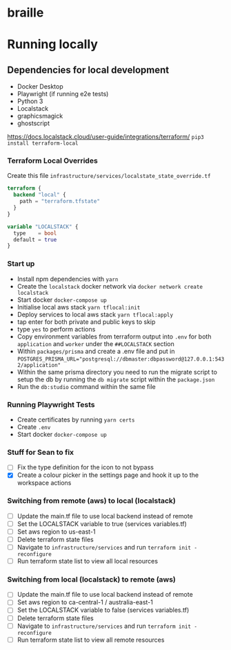 # braille

# Running locally

## Dependencies for local development

- Docker Desktop
- Playwright (if running e2e tests)
- Python 3
- Localstack
- graphicsmagick
- ghostscript

https://docs.localstack.cloud/user-guide/integrations/terraform/
`pip3 install terraform-local`

### Terraform Local Overrides

Create this file `infrastructure/services/localstate_state_override.tf`

```tf
terraform {
  backend "local" {
    path = "terraform.tfstate"
  }
}

variable "LOCALSTACK" {
  type    = bool
  default = true
}
```

### Start up

- Install npm dependencies with `yarn`
- Create the `localstack` docker network via `docker network create localstack`
- Start docker `docker-compose up`
- Initialise local aws stack `yarn tflocal:init`
- Deploy services to local aws stack `yarn tflocal:apply`
- tap enter for both private and public keys to skip
- type `yes` to perform actions
- Copy environment variables from terraform output into `.env` for both `application` and `worker` under the `##LOCALSTACK` section
- Within `packages/prisma` and create a .env file and put in `POSTGRES_PRISMA_URL="postgresql://dbmaster:dbpassword@127.0.0.1:5432/application"`
- Within the same prisma directory you need to run the migrate script to setup the db by running the `db migrate` script within the `package.json`
- Run the `db:studio` command within the same file

### Running Playwright Tests

- Create certificates by running `yarn certs`
- Create `.env`
- Start docker `docker-compose up`

### Stuff for Sean to fix

- [ ] Fix the type definition for the icon to not bypass
- [x] Create a colour picker in the settings page and hook it up to the workspace actions

### Switching from remote (aws) to local (localstack)

- [ ] Update the main.tf file to use local backend instead of remote
- [ ] Set the LOCALSTACK variable to true (services variables.tf)
- [ ] Set aws region to us-east-1
- [ ] Delete terraform state files
- [ ] Navigate to `infrastructure/services` and run `terraform init -reconfigure`
- [ ] Run terraform state list to view all local resources

### Switching from local (localstack) to remote (aws)

- [ ] Update the main.tf file to use local backend instead of remote
- [ ] Set aws region to ca-central-1 / australia-east-1
- [ ] Set the LOCALSTACK variable to false (services variables.tf)
- [ ] Delete terraform state files
- [ ] Navigate to `infrastructure/services` and run `terraform init -reconfigure`
- [ ] Run terraform state list to view all remote resources
